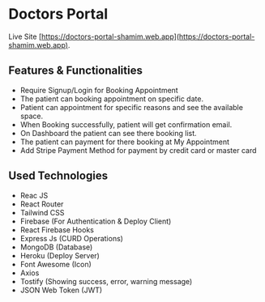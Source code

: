 # Doctors Portal

Live Site [https://doctors-portal-shamim.web.app](https://doctors-portal-shamim.web.app).

## Features & Functionalities

-   Require Signup/Login for Booking Appointment
-   The patient can booking appointment on specific date.
-   Patient can appointment for specific reasons and see the available space.
-   When Booking successfully, patient will get confirmation email.
-   On Dashboard the patient can see there booking list.
-   The patient can payment for there booking at My Appointment
-   Add Stripe Payment Method for payment by credit card or master card

## Used Technologies

-   Reac JS
-   React Router
-   Tailwind CSS
-   Firebase (For Authentication & Deploy Client)
-   React Firebase Hooks
-   Express Js (CURD Operations)
-   MongoDB (Database)
-   Heroku (Deploy Server)
-   Font Awesome (Icon)
-   Axios
-   Tostify (Showing success, error, warning message)
-   JSON Web Token (JWT)
